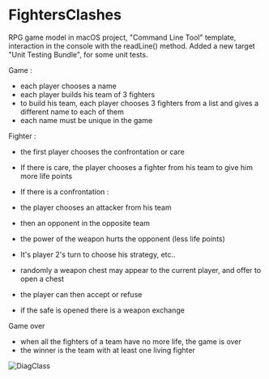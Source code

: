 # FightersClashes
RPG game model in macOS project, "Command Line Tool" template, 
interaction in the console with the readLine() method. 
Added a new target "Unit Testing Bundle", for some unit tests.

Game :
- each player chooses a name
- each player builds his team of 3 fighters
- to build his team, each player chooses 3 fighters from a list and gives a different name to each of them
- each name must be unique in the game

Fighter :
- the first player chooses the confrontation or care
- If there is care, the player chooses a fighter from his team to give him more life points
- If there is a confrontation :
- the player chooses an attacker from his team
- then an opponent in the opposite team
- the power of the weapon hurts the opponent (less life points)

- It's player 2's turn to choose his strategy, etc..

- randomly a weapon chest may appear to the current player, and offer to open a chest
- the player can then accept or refuse 
- if the safe is opened there is a weapon exchange  

Game over
- when all the fighters of a team have no more life, the game is over
- the winner is the team with at least one living fighter

![DiagClass](https://user-images.githubusercontent.com/47221695/127837507-63b462a4-2809-40fd-822c-c5ee6f4dc32a.png)
